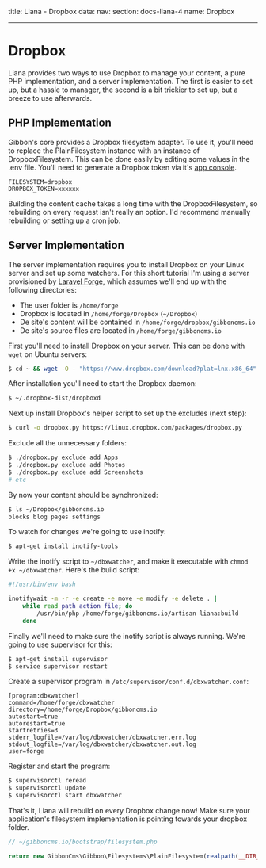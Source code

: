 title: Liana - Dropbox
data:
  nav: 
    section: docs-liana-4
    name: Dropbox

---

# Dropbox

Liana provides two ways to use Dropbox to manage your content, a pure PHP implementation, and a server implementation. The first is easier to set up, but a hassle to manager, the second is a bit trickier to set up, but a breeze to use afterwards.

## PHP Implementation

Gibbon's core provides a Dropbox filesystem adapter. To use it, you'll need to replace the PlainFilesystem instance with an instance of DropboxFilesystem. This can be done easily by editing some values in the .env file. You'll need to generate a Dropbox token via it's [app console](https://www.dropbox.com/developers/apps).

```
FILESYSTEM=dropbox
DROPBOX_TOKEN=xxxxxx
```

Building the content cache takes a long time with the DropboxFilesystem, so rebuilding on every request isn't really an option. I'd recommend manually rebuilding or setting up a cron job.

## Server Implementation

The server implementation requires you to install Dropbox on your Linux server and set up some watchers. For this short tutorial I'm using a server provisioned by [Laravel Forge](https://forge.laravel.com/), which assumes we'll end up with the following directories:

- The user folder is `/home/forge`
- Dropbox is located in `/home/forge/Dropbox` (`~/Dropbox`)
- De site's content will be contained in `/home/forge/dropbox/gibboncms.io`
- De site's source files are located in `/home/forge/gibboncms.io`

First you'll need to install Dropbox on your server. This can be done with `wget` on Ubuntu servers:

```bash
$ cd ~ && wget -O - "https://www.dropbox.com/download?plat=lnx.x86_64" | tar xzf -
```

After installation you'll need to start the Dropbox daemon:

```bash
$ ~/.dropbox-dist/dropboxd
```

Next up install Dropbox's helper script to set up the excludes (next step):

```bash
$ curl -o dropbox.py https://linux.dropbox.com/packages/dropbox.py
```

Exclude all the unnecessary folders:

```bash
$ ./dropbox.py exclude add Apps
$ ./dropbox.py exclude add Photos
$ ./dropbox.py exclude add Screenshots
# etc
```

By now your content should be synchronized:

```bash
$ ls ~/Dropbox/gibboncms.io
blocks blog pages settings
```

To watch for changes we're going to use inotify:

```bash
$ apt-get install inotify-tools
```

Write the inotify script to `~/dbxwatcher`, and make it executable with `chmod +x ~/dbxwatcher`. Here's the build script:

```bash
#!/usr/bin/env bash

inotifywait -m -r -e create -e move -e modify -e delete . |
    while read path action file; do
        /usr/bin/php /home/forge/gibboncms.io/artisan liana:build
    done
```

Finally we'll need to make sure the inotify script is always running. We're going to use supervisor for this:

```bash
$ apt-get install supervisor
$ service supervisor restart
```

Create a supervisor program in `/etc/supervisor/conf.d/dbxwatcher.conf`:

```
[program:dbxwatcher]
command=/home/forge/dbxwatcher
directory=/home/forge/Dropbox/gibboncms.io
autostart=true
autorestart=true
startretries=3
stderr_logfile=/var/log/dbxwatcher/dbxwatcher.err.log
stdout_logfile=/var/log/dbxwatcher/dbxwatcher.out.log
user=forge
```

Register and start the program:

```bash
$ supervisorctl reread
$ supervisorctl update
$ supervisorctl start dbxwatcher
```

That's it, Liana will rebuild on every Dropbox change now! Make sure your application's filesystem implementation is pointing towards your dropbox folder.

```php
// ~/gibboncms.io/bootstrap/filesystem.php

return new GibbonCms\Gibbon\Filesystems\PlainFilesystem(realpath(__DIR__.'/../../Dropbox/gibboncms.io'));
```
